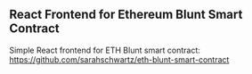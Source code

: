 ## React Frontend for Ethereum Blunt Smart Contract

Simple React frontend for ETH Blunt smart contract: https://github.com/sarahschwartz/eth-blunt-smart-contract